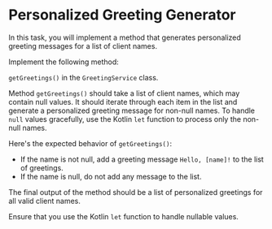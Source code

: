 # Personalized Greeting Generator

In this task, you will implement a method that generates personalized greeting messages for a list of client names.

Implement the following method:

`getGreetings()` in the `GreetingService` class.

Method `getGreetings()` should take a list of client names, which may contain null values. It should iterate through each item in the list and generate a personalized greeting message for non-null names. To handle `null` values gracefully, use the Kotlin `let` function to process only the non-null names.

Here's the expected behavior of `getGreetings()`:

- If the name is not null, add a greeting message `Hello, [name]!` to the list of greetings.
- If the name is null, do not add any message to the list.

The final output of the method should be a list of personalized greetings for all valid client names.

Ensure that you use the Kotlin `let` function to handle nullable values.
